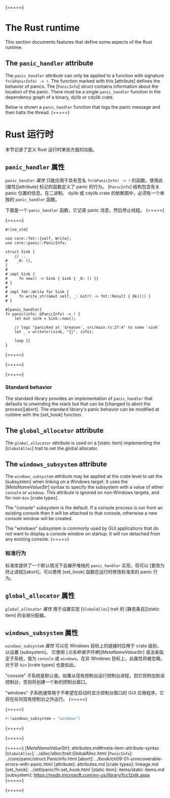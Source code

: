 {==+==}
# The Rust runtime

This section documents features that define some aspects of the Rust runtime.

## The `panic_handler` attribute

The *`panic_handler` attribute* can only be applied to a function with signature
`fn(&PanicInfo) -> !`. The function marked with this [attribute] defines the behavior of panics. The
[`PanicInfo`] struct contains information about the location of the panic. There must be a single
`panic_handler` function in the dependency graph of a binary, dylib or cdylib crate.

Below is shown a `panic_handler` function that logs the panic message and then halts the
thread.
{==+==}
# Rust 运行时

本节记录了定义 Rust 运行时某些方面的功能。

## `panic_handler` 属性

*`panic_handler` 属性* 只能应用于具有签名 `fn(&PanicInfo) -> !` 的函数。使用此 [属性][attribute] 标记的函数定义了 panic 的行为。
[`PanicInfo`] 结构包含有关 panic 位置的信息。在二进制、 dylib 或 cdylib crate 的依赖图中，必须有一个单独的 `panic_handler` 函数。

下面是一个 `panic_handler` 函数，它记录 panic 消息，然后停止线程。
{==+==}


{==+==}
<!-- ignore: test infrastructure can't handle no_std -->
```rust,ignore
#![no_std]

use core::fmt::{self, Write};
use core::panic::PanicInfo;

struct Sink {
    // ..
#    _0: (),
}
#
# impl Sink {
#     fn new() -> Sink { Sink { _0: () }}
# }
#
# impl fmt::Write for Sink {
#     fn write_str(&mut self, _: &str) -> fmt::Result { Ok(()) }
# }

#[panic_handler]
fn panic(info: &PanicInfo) -> ! {
    let mut sink = Sink::new();

    // logs "panicked at '$reason', src/main.rs:27:4" to some `sink`
    let _ = writeln!(sink, "{}", info);

    loop {}
}
```
{==+==}

{==+==}


{==+==}
### Standard behavior

The standard library provides an implementation of `panic_handler` that
defaults to unwinding the stack but that can be [changed to abort the
process][abort]. The standard library's panic behavior can be modified at
runtime with the [set_hook] function.

## The `global_allocator` attribute

The *`global_allocator` attribute* is used on a [static item] implementing the
[`GlobalAlloc`] trait to set the global allocator.

## The `windows_subsystem` attribute

The *`windows_subsystem` attribute* may be applied at the crate level to set
the [subsystem] when linking on a Windows target. It uses the
[_MetaNameValueStr_] syntax to specify the subsystem with a value of either
`console` or `windows`. This attribute is ignored on non-Windows targets, and
for non-`bin` [crate types].

The "console" subsystem is the default. If a console process is run from an
existing console then it will be attached to that console, otherwise a new
console window will be created.

The "windows" subsystem is commonly used by GUI applications that do not want to
display a console window on startup. It will run detached from any existing console.
{==+==}
### 标准行为

标准库提供了一个默认情况下会展开堆栈的 `panic_handler` 实现，但可以 [更改为终止进程][abort]。可以使用 [set_hook] 函数在运行时修改标准库的 panic 行为。

## `global_allocator` 属性

*`global_allocator` 属性* 用于设置实现 [`GlobalAlloc`] trait 的 [静态条目][static item] 的全局分配器。

## `windows_subsystem` 属性

*`windows_subsystem` 属性* 可以在 Windows 目标上的链接时应用于 crate 级别，以设置 [subsystem]。
它使用 [_元名称值字符串_][_MetaNameValueStr_] 语法来指定子系统，值为 `console` 或 `windows`。在非 Windows 目标上，此属性将被忽略，对于非 `bin` [crate types] 也是如此。

"console" 子系统是默认值。如果从现有控制台运行控制台进程，则它将附加到该控制台，否则将创建一个新的控制台窗口。

"windows" 子系统通常用于不希望在启动时显示控制台窗口的 GUI 应用程序。它将在任何现有控制台之外运行。
{==+==}


{==+==}
```rust
#![windows_subsystem = "windows"]
```
{==+==}

{==+==}


{==+==}
[_MetaNameValueStr_]: attributes.md#meta-item-attribute-syntax
[`GlobalAlloc`]: ../alloc/alloc/trait.GlobalAlloc.html
[`PanicInfo`]: ../core/panic/struct.PanicInfo.html
[abort]: ../book/ch09-01-unrecoverable-errors-with-panic.html
[attribute]: attributes.md
[crate types]: linkage.md
[set_hook]: ../std/panic/fn.set_hook.html
[static item]: items/static-items.md
[subsystem]: https://msdn.microsoft.com/en-us/library/fcc1zstk.aspx
{==+==}

{==+==}